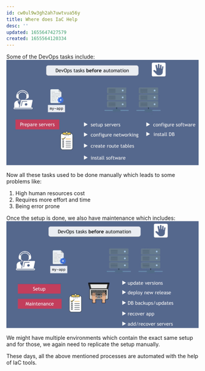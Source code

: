 ```yaml
---
id: cw0ul9w3gh2ah7uwtvua56y
title: Where does IaC Help
desc: ''
updated: 1655647427579
created: 1655564120334
---
```


Some of the DevOps tasks include:
![DevOps Setup Tasks Before Automation](/assets/images/2022-06-19-19-26-30.png)

Now all these tasks used to be done manually which leads to some problems like:

1. High human resources cost
2. Requires more effort and time
3. Being error prone

Once the setup is done, we also have maintenance which includes:
![DevOps Maintenance Tasks Before Automation](/assets/images/2022-06-19-19-29-18.png)

We might have multiple environments which contain the exact same setup and for those, we again need to replicate the setup manually.

These days, all the above mentioned processes are automated with the help of IaC tools.
